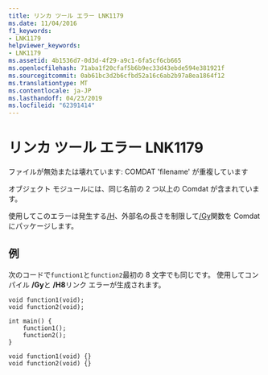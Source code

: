 ```yaml
---
title: リンカ ツール エラー LNK1179
ms.date: 11/04/2016
f1_keywords:
- LNK1179
helpviewer_keywords:
- LNK1179
ms.assetid: 4b1536d7-0d3d-4f29-a9c1-6fa5cf6cb665
ms.openlocfilehash: 71aba1f20cfaf5b6b9ec33d43ebde594e381921f
ms.sourcegitcommit: 0ab61bc3d2b6cfbd52a16c6ab2b97a8ea1864f12
ms.translationtype: MT
ms.contentlocale: ja-JP
ms.lasthandoff: 04/23/2019
ms.locfileid: "62391414"
---
```

# <a name="linker-tools-error-lnk1179"></a>リンカ ツール エラー LNK1179

ファイルが無効または壊れています: COMDAT 'filename' が重複しています

オブジェクト モジュールには、同じ名前の 2 つ以上の Comdat が含まれています。

使用してこのエラーは発生する[/H](../../build/reference/h-restrict-length-of-external-names.md)、外部名の長さを制限して[/Gy](../../build/reference/gy-enable-function-level-linking.md)関数を Comdat にパッケージします。

## <a name="example"></a>例

次のコードで`function1`と`function2`最初の 8 文字でも同じです。 使用してコンパイル **/Gy**と **/H8**リンク エラーが生成されます。

```
void function1(void);
void function2(void);

int main() {
    function1();
    function2();
}

void function1(void) {}
void function2(void) {}
```